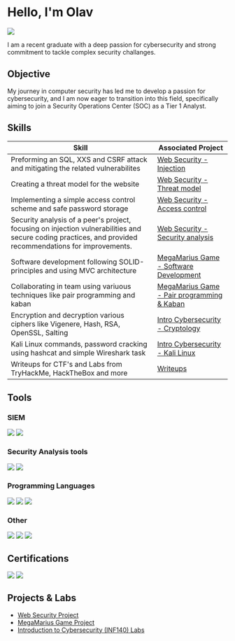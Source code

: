 # Hello, I'm Olav
<a href="https://linkedin.com/in/olav-opheim/"><img src="https://img.shields.io/badge/-LinkedIn-0072b1?&style=for-the-badge&logo=linkedin&logoColor=white" /></a>

I am a recent graduate with a deep passion for cybersecurity and strong commitment to tackle complex security challanges.

## Objective

My journey in computer security has led me to develop a passion for cybersecurity, and I am now eager to transition into this field, specifically aiming to join a Security Operations Center (SOC) as a Tier 1 Analyst.

## Skills
| Skill                                         | Associated Project         |
|-----------------------------------------------|----------------------------|
| Preforming an SQL, XXS and CSRF attack and mitigating the related vulnerabilites        | <a href="https://github.com/ollav12/web-security-project/blob/main/README.md" target="_blank"> Web Security - Injection</a>|
| Creating a threat model for the website | <a href="https://github.com/ollav12/web-security-lab/blob/main/README.md" target="_blank"> Web Security - Threat model</a>|
| Implementing a simple access control scheme and safe password storage       | <a href="https://github.com/ollav12/web-security-project/blob/main/README.md" target="_blank"> Web Security - Access control</a>|
| Security analysis of a peer's project, focusing on injection vulnerabilities and secure coding practices, and provided recommendations for improvements.     | <a href="https://github.com/ollav12/web-security-project/blob/main/README.md" target="_blank"> Web Security - Security analysis</a>|
| Software development following SOLID-principles and using MVC architecture                  | <a href="https://git.app.uib.no/Christoffer.Slettebo/ctrl-alt-defeat" target="_blank">MegaMarius Game - Software Development</a>|
| Collaborating in team using variuous techniques like pair programming and kaban | <a href="https://git.app.uib.no/Christoffer.Slettebo/ctrl-alt-defeat" target="_blank">MegaMarius Game - Pair programming & Kaban</a>|
| Encryption and decryption various ciphers like Vigenere, Hash, RSA, OpenSSL, Salting | <a href="https://github.com/ollav12/Cybersecurity/blob/main/Other/Introduction%20to%20Cybersecurity%20labs/INF140-MA1-oop008.pdf" target="_blank">Intro Cybersecurity - Cryptology</a>|
| Kali Linux commands, password cracking using hashcat and simple Wireshark task                 | <a href="https://github.com/ollav12/Cybersecurity/blob/main/Other/Introduction%20to%20Cybersecurity%20labs/INF140-MA2-oop008.pdf" target="_blank">Intro Cybersecurity - Kali Linux</a>|
| Writeups for CTF's and Labs from TryHackMe, HackTheBox and more | <a href="https://github.com/ollav12/Cybersecurity/tree/main" target="_blank">Writeups</a>|


## Tools

### SIEM
<div>
<img src="https://img.shields.io/badge/-Microsoft_Sentinel-0078D4?&style=for-the-badge&logo=Microsoft&logoColor=white" />
<img src="https://img.shields.io/badge/-Splunk-000000?&style=for-the-badge&logo=Splunk&logoColor=white" />
</div>

### Security Analysis tools
<div>
<img src="https://img.shields.io/badge/-Wireshark-1679A7?&style=for-the-badge&logo=Wireshark&logoColor=white" />
<img src="https://img.shields.io/badge/-Burp%20Suite-FF6347?style=for-the-badge&logo=burp%20suite&logoColor=white" />
</div>


### Programming Languages
<div>
<img src="https://img.shields.io/badge/-Java-007396?style=for-the-badge&logo=java&logoColor=white" />
<img src="https://img.shields.io/badge/-Python-3776AB?style=for-the-badge&logo=python&logoColor=white" />
<img src="https://img.shields.io/badge/-SQL-4479A1?style=for-the-badge&logo=sql&logoColor=white" />
</div>

### Other
<div>
<img src="https://img.shields.io/badge/-Azure-0089D6?style=for-the-badge&logo=microsoft%20azure&logoColor=white" />
<img src="https://img.shields.io/badge/-Windows-0078D6?style=for-the-badge&logo=windows&logoColor=white" />
<img src="https://img.shields.io/badge/-Linux-000000?style=for-the-badge&logo=linux&logoColor=white" />

</div>

## Certifications
<div>
<img src="https://img.shields.io/badge/-Google%20Cybersecurity%20Certificate-4285F4?style=for-the-badge&logo=google&logoColor=white" />
<img src="https://img.shields.io/badge/-TryHackMe%20SOC%20Level%201-1ABC9C?style=for-the-badge" />


</div>


## Projects & Labs
- <a href="https://github.com/ollav12/web-security-project/blob/main/README.md" target="_blank"> Web Security Project</a>
- <a href="https://git.app.uib.no/Christoffer.Slettebo/ctrl-alt-defeat" target="_blank">MegaMarius Game Project</a>
- <a href="https://github.com/ollav12/Cybersecurity/tree/main/Other/Introduction%20to%20Cybersecurity%20labs" target="_blank">Introduction to Cybersecurity (INF140) Labs</a>

